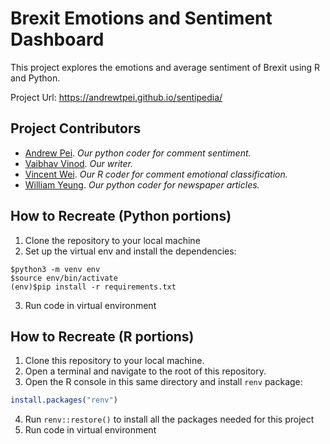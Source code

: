 # Brexit Emotions and Sentiment Dashboard

This project explores the emotions and average sentiment of Brexit using R and Python.

Project Url: https://andrewtpei.github.io/sentipedia/

## Project Contributors

- [Andrew Pei](https://github.com/andrewtpei). _Our python coder for comment sentiment._
- [Vaibhav Vinod](https://github.com/vaibhav-vinod). _Our writer._
- [Vincent Wei](https://github.com/Imafont59). _Our R coder for comment emotional classification._
- [William Yeung](https://github.com/billyblue1). _Our python coder for newspaper articles._

## How to Recreate (Python portions)

1. Clone the repository to your local machine
2. Set up the virtual env and install the dependencies:
```
$python3 -m venv env
$source env/bin/activate
(env)$pip install -r requirements.txt
```
3. Run code in virtual environment 

## How to Recreate (R portions)
1. Clone this repository to your local machine.
2. Open a terminal and navigate to the root of this repository.
3. Open the R console in this same directory and install `renv` package:
```r
install.packages("renv")
```
4. Run `renv::restore()` to install all the packages needed for this project
5. Run code in virtual environment 
